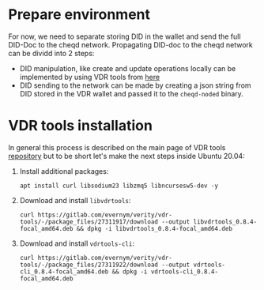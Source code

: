 # Prepare environment
For now, we need to separate storing DID in the wallet and send the full DID-Doc to the cheqd network.
Propagating DID-doc to the cheqd network can be dividd into 2 steps:
- DID manipulation, like create and update operations locally can be implemented by using VDR tools from [here](https://gitlab.com/evernym/verity/vdr-tools)
- DID sending to the network can be made by creating a json string from DID stored in the VDR wallet and passed it to the `cheqd-noded` binary.

# VDR tools installation
In general this process is described on the main page of VDR tools [repository](https://gitlab.com/evernym/verity/vdr-tools#installing) but to be short let's make the next steps inside Ubuntu 20.04:
1. Install additional packages:
   ```
   apt install curl libsodium23 libzmq5 libncursesw5-dev -y
   ```
2. Download and install `libvdrtools`:
    ```
    curl https://gitlab.com/evernym/verity/vdr-tools/-/package_files/27311917/download --output libvdrtools_0.8.4-focal_amd64.deb && dpkg -i libvdrtools_0.8.4-focal_amd64.deb
    ```
3. Download and install `vdrtools-cli`:
    ```
    curl https://gitlab.com/evernym/verity/vdr-tools/-/package_files/27311922/download --output vdrtools-cli_0.8.4-focal_amd64.deb && dpkg -i vdrtools-cli_0.8.4-focal_amd64.deb
    ```